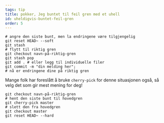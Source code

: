 ```yaml
---
tags: tip
title: pokker, Jeg buntet til feil gren med et uhell
id: uheldigvis-buntet-feil-gren
order: 5
---
```


```git
# angre den siste bunt, men la endringene være tilgjengelig
git reset HEAD~ --soft
git stash
# flytt til riktig gren
git checkout navn-på-riktig-gren 
git stash pop
git add . # eller legg til individuelle filer 
git commit -m "din melding her";
# nå er endringene dine på riktig gren
```

Mange folk har foreslått å bruke `cherry-pick` for denne situasjonen også, så velg det som gir mest mening for deg! 

```git
git checkout navn-på-riktig-gren 
# hent den siste bunt til hovedgren
git cherry-pick master
# slett den fra hovedgren
git checkout master
git reset HEAD~ --hard
```